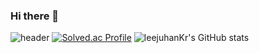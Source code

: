 ### Hi there 👋

![header](https://capsule-render.vercel.app/api?height=400&text=leejuhanKr!)
[![Solved.ac Profile](http://mazassumnida.wtf/api/v2/generate_badge?boj=eunj65)](https://solved.ac/eunj65/) 
![leejuhanKr's GitHub stats](https://github-readme-stats.vercel.app/api?username=leejuhanKr&show_icons=true&theme=radical)
 
 
 
  
 
